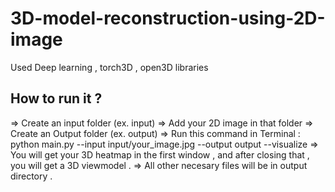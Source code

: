 # 3D-model-reconstruction-using-2D-image
Used Deep learning , torch3D , open3D libraries


## How to run it ?  

=> Create an input folder (ex. input)
=> Add your 2D image in that folder
=> Create an Output folder (ex. output)
=> Run this command in Terminal : 
      python main.py --input input/your_image.jpg --output output --visualize
=> You will get your 3D heatmap in the first window , and after closing that , you will get a 3D viewmodel . 
=> All other necesary files will be in output directory .
